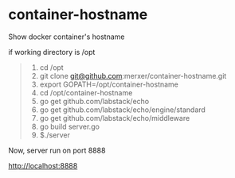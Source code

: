 # container-hostname
Show docker container's hostname

if working directory is /opt

> 1. cd /opt
> 2. git clone git@github.com:merxer/container-hostname.git
> 3. export GOPATH=/opt/container-hostname
> 4. cd /opt/container-hostname
> 5. go get github.com/labstack/echo
> 6. go get github.com/labstack/echo/engine/standard
> 7. go get github.com/labstack/echo/middleware
> 8. go build server.go
> 9. $./server


Now, server run on port 8888

[http://localhost:8888](http://localhost:8888)
